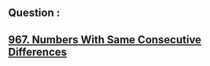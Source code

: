 ## Question : 
<h2> <a href="https://leetcode.com/problems/numbers-with-same-consecutive-differences/">967. Numbers With Same Consecutive Differences</a>
